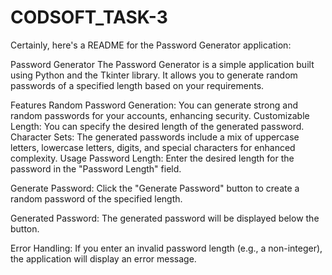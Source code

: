 # CODSOFT_TASK-3

Certainly, here's a README for the Password Generator application:

Password Generator
The Password Generator is a simple application built using Python and the Tkinter library. It allows you to generate random passwords of a specified length based on your requirements.

Features
Random Password Generation: You can generate strong and random passwords for your accounts, enhancing security.
Customizable Length: You can specify the desired length of the generated password.
Character Sets: The generated passwords include a mix of uppercase letters, lowercase letters, digits, and special characters for enhanced complexity.
Usage
Password Length: Enter the desired length for the password in the "Password Length" field.

Generate Password: Click the "Generate Password" button to create a random password of the specified length.

Generated Password: The generated password will be displayed below the button.

Error Handling: If you enter an invalid password length (e.g., a non-integer), the application will display an error message.
